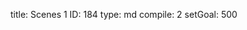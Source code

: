 title:          Scenes 1
ID:             184
type:           md
compile:        2
setGoal:        500


